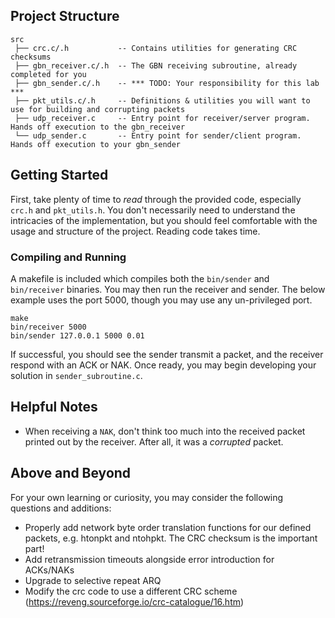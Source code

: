 ## Project Structure

```text
src
 ├── crc.c/.h           -- Contains utilities for generating CRC checksums
 ├── gbn_receiver.c/.h  -- The GBN receiving subroutine, already completed for you
 ├── gbn_sender.c/.h    -- *** TODO: Your responsibility for this lab ***
 ├── pkt_utils.c/.h     -- Definitions & utilities you will want to use for building and corrupting packets
 ├── udp_receiver.c     -- Entry point for receiver/server program. Hands off execution to the gbn_receiver
 └── udp_sender.c       -- Entry point for sender/client program. Hands off execution to your gbn_sender
```

## Getting Started

First, take plenty of time to *read* through the provided code, especially `crc.h` and `pkt_utils.h`. You don't necessarily need to understand the intricacies of the implementation, but you should feel comfortable with the usage and structure of the project. Reading code takes time.

### Compiling and Running

A makefile is included which compiles both the `bin/sender` and `bin/receiver` binaries. You may then run the receiver and sender. The below example uses the port 5000, though you may use any un-privileged port.

```shell
make
bin/receiver 5000
bin/sender 127.0.0.1 5000 0.01
```

If successful, you should see the sender transmit a packet, and the receiver respond with an ACK or NAK.
Once ready, you may begin developing your solution in `sender_subroutine.c`.

## Helpful Notes

- When receiving a `NAK`, don't think too much into the received packet printed out by the receiver. After all, it was a _corrupted_ packet.

## Above and Beyond

For your own learning or curiosity, you may consider the following questions and additions:

- Properly add network byte order translation functions for our defined packets, e.g. htonpkt and ntohpkt. The CRC checksum is the important part!
- Add retransmission timeouts alongside error introduction for ACKs/NAKs
- Upgrade to selective repeat ARQ
- Modify the crc code to use a different CRC scheme (<https://reveng.sourceforge.io/crc-catalogue/16.htm>)
